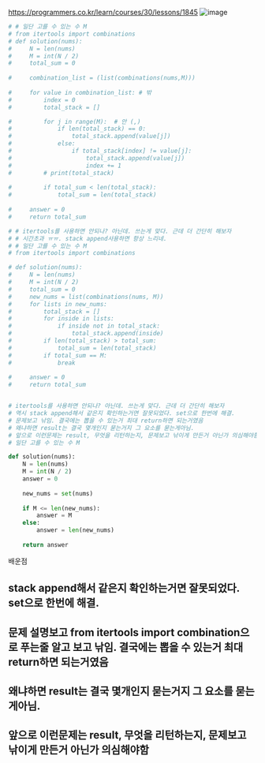 https://programmers.co.kr/learn/courses/30/lessons/1845
![image](https://user-images.githubusercontent.com/84604563/152499895-45dd60ff-a205-4a23-9123-84111ea54ee0.png)

```python
# # 일단 고를 수 있는 수 M
# from itertools import combinations
# def solution(nums):
#     N = len(nums)
#     M = int(N / 2)
#     total_sum = 0
    
#     combination_list = (list(combinations(nums,M)))
    
#     for value in combination_list: # 밖
#         index = 0
#         total_stack = []

#         for j in range(M):  # 안 (,)
#             if len(total_stack) == 0:
#                 total_stack.append(value[j])
#             else:
#                 if total_stack[index] != value[j]:
#                     total_stack.append(value[j])
#                     index += 1
#         # print(total_stack)            
                    
#         if total_sum < len(total_stack):
#             total_sum = len(total_stack)
    
#     answer = 0
#     return total_sum

# # itertools를 사용하면 안되나? 아닌데. 쓰는게 맞다. 근데 더 간단히 해보자
# # 시간초과 ㅠㅠ. stack append사용하면 항상 느리네.
# # 일단 고를 수 있는 수 M
# from itertools import combinations

# def solution(nums):
#     N = len(nums)
#     M = int(N / 2)
#     total_sum = 0
#     new_nums = list(combinations(nums, M))
#     for lists in new_nums:
#         total_stack = []
#         for inside in lists:
#             if inside not in total_stack:
#                 total_stack.append(inside)
#         if len(total_stack) > total_sum:
#             total_sum = len(total_stack)
#         if total_sum == M:
#             break
        
#     answer = 0
#     return total_sum


# itertools를 사용하면 안되나? 아닌데. 쓰는게 맞다. 근데 더 간단히 해보자
# 역시 stack append해서 같은지 확인하는거면 잘못되었다. set으로 한번에 해결.
# 문제보고 낚임. 결국에는 뽑을 수 있는거 최대 return하면 되는거였음
# 왜냐하면 result는 결국 몇개인지 묻는거지 그 요소를 묻는게아님.
# 앞으로 이런문제는 result, 무엇을 리턴하는지, 문제보고 낚이게 만든거 아닌가 의심해야함
# 일단 고를 수 있는 수 M

def solution(nums):
    N = len(nums)
    M = int(N / 2)
    answer = 0
    
    new_nums = set(nums)
    
    if M <= len(new_nums):
        answer = M
    else:    
        answer = len(new_nums)
        
    return answer
```

배운점
## stack append해서 같은지 확인하는거면 잘못되었다. set으로 한번에 해결.
## 문제 설명보고 from itertools import combination으로 푸는줄 알고 보고 낚임. 결국에는 뽑을 수 있는거 최대 return하면 되는거였음
## 왜냐하면 result는 결국 몇개인지 묻는거지 그 요소를 묻는게아님.
## 앞으로 이런문제는 result, 무엇을 리턴하는지, 문제보고 낚이게 만든거 아닌가 의심해야함
